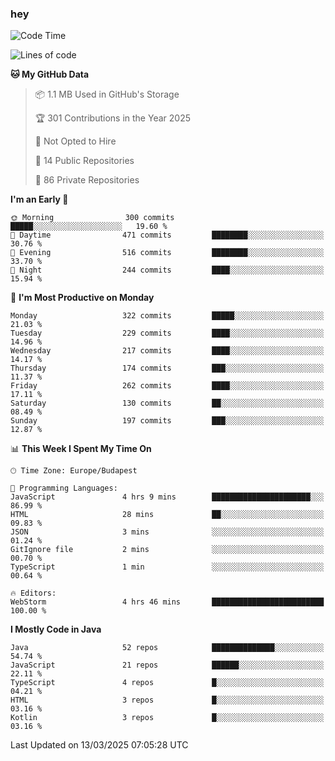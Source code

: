 ### hey

<!--START_SECTION:waka-->
![Code Time](http://img.shields.io/badge/Code%20Time-1%2C126%20hrs%2019%20mins-blue)

![Lines of code](https://img.shields.io/badge/From%20Hello%20World%20I%27ve%20Written-2.5%20million%20lines%20of%20code-blue)

**🐱 My GitHub Data** 

> 📦 1.1 MB Used in GitHub's Storage 
 > 
> 🏆 301 Contributions in the Year 2025
 > 
> 🚫 Not Opted to Hire
 > 
> 📜 14 Public Repositories 
 > 
> 🔑 86 Private Repositories 
 > 
**I'm an Early 🐤** 

```text
🌞 Morning                300 commits         █████░░░░░░░░░░░░░░░░░░░░   19.60 % 
🌆 Daytime                471 commits         ████████░░░░░░░░░░░░░░░░░   30.76 % 
🌃 Evening                516 commits         ████████░░░░░░░░░░░░░░░░░   33.70 % 
🌙 Night                  244 commits         ████░░░░░░░░░░░░░░░░░░░░░   15.94 % 
```
📅 **I'm Most Productive on Monday** 

```text
Monday                   322 commits         █████░░░░░░░░░░░░░░░░░░░░   21.03 % 
Tuesday                  229 commits         ████░░░░░░░░░░░░░░░░░░░░░   14.96 % 
Wednesday                217 commits         ████░░░░░░░░░░░░░░░░░░░░░   14.17 % 
Thursday                 174 commits         ███░░░░░░░░░░░░░░░░░░░░░░   11.37 % 
Friday                   262 commits         ████░░░░░░░░░░░░░░░░░░░░░   17.11 % 
Saturday                 130 commits         ██░░░░░░░░░░░░░░░░░░░░░░░   08.49 % 
Sunday                   197 commits         ███░░░░░░░░░░░░░░░░░░░░░░   12.87 % 
```


📊 **This Week I Spent My Time On** 

```text
🕑︎ Time Zone: Europe/Budapest

💬 Programming Languages: 
JavaScript               4 hrs 9 mins        ██████████████████████░░░   86.99 % 
HTML                     28 mins             ██░░░░░░░░░░░░░░░░░░░░░░░   09.83 % 
JSON                     3 mins              ░░░░░░░░░░░░░░░░░░░░░░░░░   01.24 % 
GitIgnore file           2 mins              ░░░░░░░░░░░░░░░░░░░░░░░░░   00.70 % 
TypeScript               1 min               ░░░░░░░░░░░░░░░░░░░░░░░░░   00.64 % 

🔥 Editors: 
WebStorm                 4 hrs 46 mins       █████████████████████████   100.00 % 
```

**I Mostly Code in Java** 

```text
Java                     52 repos            ██████████████░░░░░░░░░░░   54.74 % 
JavaScript               21 repos            ██████░░░░░░░░░░░░░░░░░░░   22.11 % 
TypeScript               4 repos             █░░░░░░░░░░░░░░░░░░░░░░░░   04.21 % 
HTML                     3 repos             █░░░░░░░░░░░░░░░░░░░░░░░░   03.16 % 
Kotlin                   3 repos             █░░░░░░░░░░░░░░░░░░░░░░░░   03.16 % 
```




 Last Updated on 13/03/2025 07:05:28 UTC
<!--END_SECTION:waka-->
